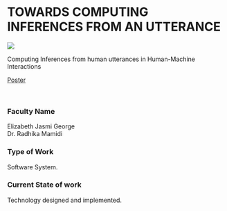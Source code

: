 # TOWARDS COMPUTING INFERENCES FROM AN UTTERANCE

![](https://i.imgur.com/mydaHaP.png)

Computing Inferences from human utterances in Human-Machine Interactions

[Poster](16.%20TOWARDS%20COMPUTING%20INFERENCES%20FROM%20AN%20UTTERANCE.pdf)

<br>


### Faculty Name

Elizabeth Jasmi George<br>
Dr. Radhika Mamidi


### Type of Work

Software System.


### Current State of work

Technology designed and implemented.

